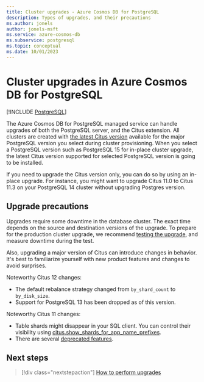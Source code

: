 ```yaml
---
title: Cluster upgrades - Azure Cosmos DB for PostgreSQL
description: Types of upgrades, and their precautions
ms.author: jonels
author: jonels-msft
ms.service: azure-cosmos-db
ms.subservice: postgresql
ms.topic: conceptual
ms.date: 10/01/2023
---
```


# Cluster upgrades in Azure Cosmos DB for PostgreSQL

[!INCLUDE [PostgreSQL](../includes/appliesto-postgresql.md)]

The Azure Cosmos DB for PostgreSQL managed service can handle upgrades of both the
PostgreSQL server, and the Citus extension. All clusters are created with [the latest Citus version](./reference-extensions.md#citus-extension) available for the major PostgreSQL version you select during cluster provisioning. When you select a PostgreSQL version such as PostgreSQL 15 for in-place cluster upgrade, the latest Citus version supported for selected PostgreSQL version is going to be installed. 

If you need to upgrade the Citus version only, you can do so by using an in-place upgrade. For instance, you might want to upgrade Citus 11.0 to Citus 11.3 on your PostgreSQL 14 cluster without upgrading Postgres version. 

## Upgrade precautions

Upgrades require some downtime in the database cluster. The exact time depends
on the source and destination versions of the upgrade. To prepare for the
production cluster upgrade, we recommend [testing the
upgrade](howto-upgrade.md#test-the-upgrade-first), and measure downtime during
the test.

Also, upgrading a major version of Citus can introduce changes in behavior.
It's best to familiarize yourself with new product features and changes to
avoid surprises.

Noteworthy Citus 12 changes:
* The default rebalance strategy changed from `by_shard_count` to `by_disk_size`.
* Support for PostgreSQL 13 has been dropped as of this version.

Noteworthy Citus 11 changes:

* Table shards might disappear in your SQL client. You can control their visibility
  using
  [citus.show_shards_for_app_name_prefixes](reference-parameters.md#citusshow_shards_for_app_name_prefixes-text).
* There are several [deprecated
  features](https://www.citusdata.com/updates/v11-0/#deprecated-features).

## Next steps

> [!div class="nextstepaction"]
> [How to perform upgrades](howto-upgrade.md)
